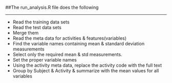 ##The run_analysis.R file does the following
*** 
* Read the training data sets
* Read the test data sets
* Merge them
* Read the meta data for activities & features(variables)
* Find the variable names containing mean & standard deviation measurements
* Select only the required mean & std measurements.
* Set the proper variable names
* Using the activity meta data, replace the activity code with the full text
* Group by Subject & Activity & summarize with the mean values for all variables
